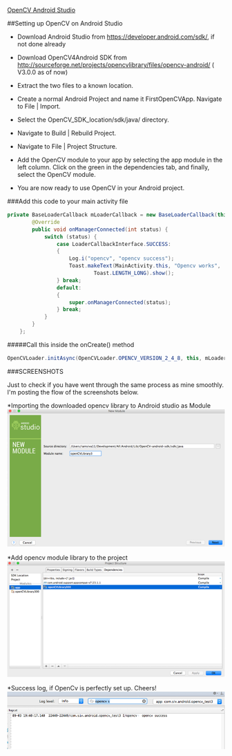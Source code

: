 
[OpenCV Android Studio](/img/repo-image.png)


##Setting up OpenCV on Android Studio

* Download Android Studio from https://developer.android.com/sdk/,  if not done already

* Download OpenCV4Android SDK from http://sourceforge.net/projects/opencvlibrary/files/opencv-android/ ( V3.0.0 as of now)

* Extract the two files to a known location.

* Create a normal Android Project and name it FirstOpenCVApp. Navigate to File | Import.

* Select the OpenCV_SDK_location/sdk/java/ directory.

* Navigate to Build | Rebuild Project.

* Navigate to File | Project Structure.

* Add the OpenCV module to your app by selecting the app module in the left column. Click on the green in the dependencies tab, and finally, select the OpenCV module.

* You are now ready to use OpenCV in your Android project. 


###Add this code to your main activity file

```java
private BaseLoaderCallback mLoaderCallback = new BaseLoaderCallback(this) {
        @Override
        public void onManagerConnected(int status) {
            switch (status) {
                case LoaderCallbackInterface.SUCCESS:
                {
                    Log.i("opencv", "opencv success");
                    Toast.makeText(MainActivity.this, "Opencv works",
                            Toast.LENGTH_LONG).show();
                } break;
                default:
                {
                    super.onManagerConnected(status);
                } break;
            }
        }
    };

```

#####Call this inside the onCreate() method

```java
OpenCVLoader.initAsync(OpenCVLoader.OPENCV_VERSION_2_4_8, this, mLoaderCallback);
```

###SCREENSHOTS

Just to check if you have went through the same process as mine smoothly. I'm posting the flow of the screenshots below.

*Importing the downloaded opencv library to Android studio as Module 
![Import module ](img/add-opencv-module.png)

*Add opencv module library to the project
![add library to studio ](img/import-opencv-to-Studio.png)

*Success log, if OpenCv is perfectly set up. Cheers!
![Android Studio log ](img/opencv-log-success.png)



